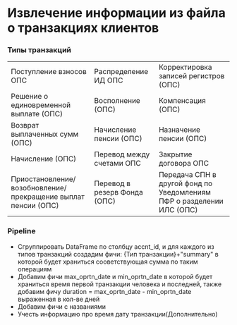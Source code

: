 # Извлечение информации из файла о транзакциях клиентов
### Типы транзакций

|                                     |                                     |                                      |
|-------------------------------------|-------------------------------------|--------------------------------------|
| Поступление взносов ОПС             | Распределение ИД ОПС                | Корректировка записей регистров (ОПС) |
| Решение о единовременной выплате (ОПС) | Восполнение (ОПС)                   | Компенсация (ОПС)                    |
| Возврат выплаченных сумм (ОПС)      | Начисление пенсии (ОПС)             | Назначение пенсии (ОПС)              |
| Начисление (ОПС)                    | Перевод между счетами ОПС           | Закрытие договора ОПС                 |
| Приостановление/возобновление/прекращение выплат пенсии (ОПС) | Перевод в резерв Фонда (ОПС)           | Передача СПН в другой фонд по Уведомлениям ПФР о разделении ИЛС (ОПС) |

### Pipeline

* Сгруппировать DataFrame по столбцу accnt_id, и для каждого из типов транзакций создадим фичи: {Тип транзакции}+"summary" в которой будет храниться сооветствующая сумма по таким операциям
* Добавим фичи max_oprtn_date и min_oprtn_date в которой будет храниться время первой транзакции человека и последней, также добавим фичу duration = max_oprtn_date - min_oprtn_date выраженная в кол-ве дней
* Добавим фичи c названиями 
* Учесть информацию про время дату транзакции(Дополнительно)